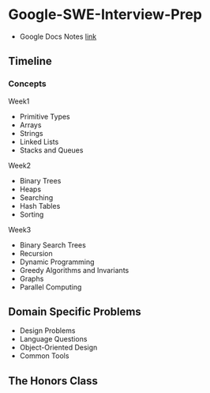 # Google-SWE-Interview-Prep

- Google Docs Notes [link](https://docs.google.com/document/d/1NrH9jgKcGet4kzpjH_ad3PSTC24dVAetFK_0d1qi6YE/edit)

## Timeline

### Concepts
Week1
- Primitive Types
- Arrays
- Strings
- Linked Lists
- Stacks and Queues

Week2
- Binary Trees
- Heaps
- Searching
- Hash Tables
- Sorting

Week3
- Binary Search Trees
- Recursion
- Dynamic Programming
- Greedy Algorithms and Invariants
- Graphs
- Parallel Computing

## Domain Specific Problems
- Design Problems
- Language Questions
- Object-Oriented Design
- Common Tools

## The Honors Class

